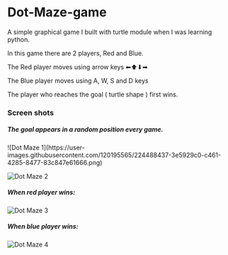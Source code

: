 # Dot-Maze-game
A simple graphical game I built with turtle module when I was learning python.


In this game there are 2 players, Red and Blue.

The Red player moves using arrow keys ⬅⬆⬇➡

The Blue player moves using A, W, S and D keys

The player who reaches the goal ( turtle shape ) first wins.

<h3>Screen shots</h3>

<h5>The goal appears in a random position every game.</h5>
![Dot Maze 1](https://user-images.githubusercontent.com/120195565/224488437-3e5929c0-c461-4285-8477-83c847e61666.png)

![Dot Maze 2](https://user-images.githubusercontent.com/120195565/224488549-aca53b00-da9b-42e2-90d3-ba3cc6b0d86c.png)

<h5>When red player wins:</h5>

![Dot Maze 3](https://user-images.githubusercontent.com/120195565/224488559-4c3afe40-9445-439d-8a19-03f905e2367b.png)

<h5>When blue player wins:</h5>

![Dot Maze 4](https://user-images.githubusercontent.com/120195565/224488570-7ed4ab7d-77f3-4dfb-8e87-9dd3b99391ec.png)
